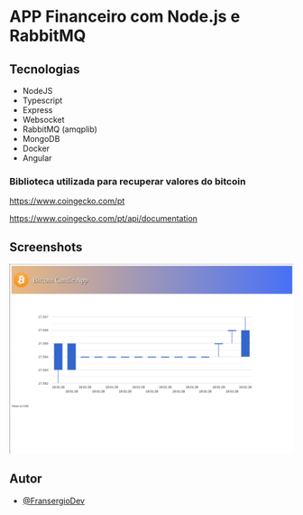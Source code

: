 # APP Financeiro com Node.js e RabbitMQ

## Tecnologias
 - NodeJS
 - Typescript
 - Express
 - Websocket
 - RabbitMQ (amqplib)
 - MongoDB
 - Docker
 - Angular


### Biblioteca utilizada para recuperar valores do bitcoin

https://www.coingecko.com/pt

https://www.coingecko.com/pt/api/documentation

## Screenshots
![Alt text](image.png)

## Autor
- [@FransergioDev](https://www.github.com/FransergioDev)